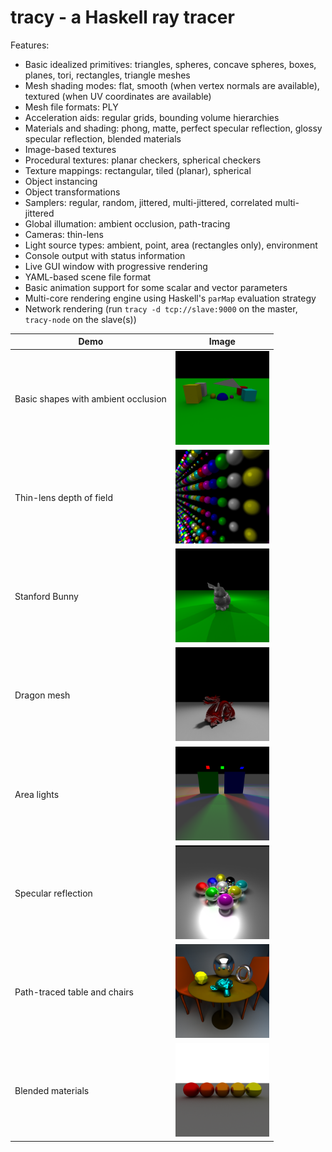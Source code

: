 
tracy - a Haskell ray tracer
============================

Features:

 * Basic idealized primitives: triangles, spheres, concave spheres,
   boxes, planes, tori, rectangles, triangle meshes
 * Mesh shading modes: flat, smooth (when vertex normals are available),
   textured (when UV coordinates are available)
 * Mesh file formats: PLY
 * Acceleration aids: regular grids, bounding volume hierarchies
 * Materials and shading: phong, matte, perfect specular reflection,
   glossy specular reflection, blended materials
 * Image-based textures
 * Procedural textures: planar checkers, spherical checkers
 * Texture mappings: rectangular, tiled (planar), spherical
 * Object instancing
 * Object transformations
 * Samplers: regular, random, jittered, multi-jittered, correlated
   multi-jittered
 * Global illumation: ambient occlusion, path-tracing
 * Cameras: thin-lens
 * Light source types: ambient, point, area (rectangles only),
   environment
 * Console output with status information
 * Live GUI window with progressive rendering
 * YAML-based scene file format
 * Basic animation support for some scalar and vector parameters
 * Multi-core rendering engine using Haskell's `parMap` evaluation
   strategy
 * Network rendering (run `tracy -d tcp://slave:9000` on the master,
   `tracy-node` on the slave(s))

| Demo | Image |
|------|-------|
| Basic shapes with ambient occlusion | <a href="demos/demo1.png"><img src="/demos/demo.png" width="150" height="150"/></a> |
| Thin-lens depth of field            | <a href="demos/demo2.png"><img src="/demos/demo2.png" width="150" height="150"/></a> |
| Stanford Bunny                      | <a href="demos/demo3.png"><img src="/demos/demo3.png" width="150" height="150"/></a> |
| Dragon mesh                         | <a href="demos/demo4.png"><img src="/demos/demo4.png" width="150" height="150"/></a> |
| Area lights                         | <a href="demos/demo5.png"><img src="/demos/demo5.png" width="150" height="150"/></a> |
| Specular reflection                 | <a href="demos/demo6.png"><img src="/demos/demo6.png" width="150" height="150"/></a> |
| Path-traced table and chairs        | <a href="demos/demo8.png"><img src="/demos/demo8.png" width="150" height="150"/></a> |
| Blended materials                   | <a href="demos/demo9.png"><img src="/demos/demo9.png" width="150" height="150"/></a> |
